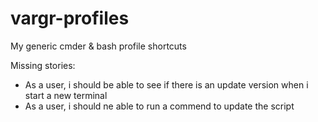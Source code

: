 # vargr-profiles
My generic cmder & bash profile shortcuts

Missing stories:
 - As a user, i should be able to see if there is an update version when i start a new terminal
 - As a user, i should ne able to run a commend to update the script
